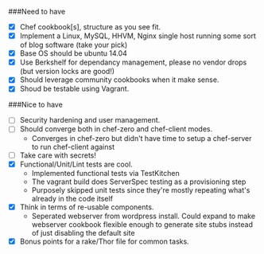 ###Need to have
- [x] Chef cookbook[s], structure as you see fit.
- [x] Implement a Linux, MySQL, HHVM, Nginx single host running some sort of blog software (take your pick)
- [x] Base OS should be ubuntu 14.04
- [x] Use Berkshelf for dependancy management, please no vendor drops (but version locks are good!)
- [x] Should leverage community cookbooks when it make sense.
- [x] Shoud be testable using Vagrant.

###Nice to have
- [ ] Security hardening and user management.
- [ ] Should converge both in chef-zero and chef-client modes.
  - Converges in chef-zero but didn't have time to setup a chef-server to run chef-client against
- [ ] Take care with secrets!
- [x] Functional/Unit/Lint tests are cool.
  - Implemented functional tests via TestKitchen
  - The vagrant build does ServerSpec testing as a provisioning step
  - Purposely skipped unit tests since they're mostly repeating what's already in the code itself
- [x] Think in terms of re-usable components.
  - Seperated webserver from wordpress install. Could expand to make webserver cookbook flexible enough to generate site stubs instead of just disabling the default site
- [x] Bonus points for a rake/Thor file for common tasks.
